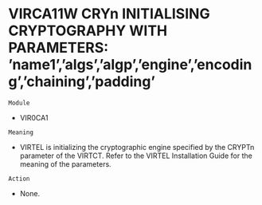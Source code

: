 # VIRCA11W CRYn INITIALISING CRYPTOGRAPHY WITH PARAMETERS: ’name1’,’algs’,’algp’,’engine’,’encoding’,’chaining’,’padding’

`Module`
- VIR0CA1

`Meaning`
- VIRTEL is initializing the cryptographic engine specified by the CRYPTn parameter of the VIRTCT. Refer to the VIRTEL Installation Guide for the meaning of the parameters.

`Action`
- None.
